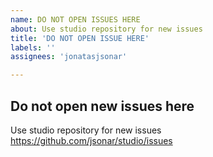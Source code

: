 ```yaml
---
name: DO NOT OPEN ISSUES HERE
about: Use studio repository for new issues
title: 'DO NOT OPEN ISSUE HERE'
labels: ''
assignees: 'jonatasjsonar'

---
```


## Do not open new issues here
Use studio repository for new issues
https://github.com/jsonar/studio/issues

